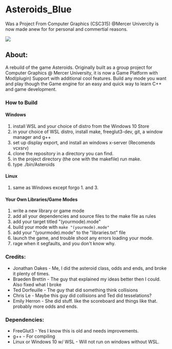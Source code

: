 # Asteroids_Blue
Was a Project From Computer Graphics (CSC315) @Mercer Univercity is now made anew for for personal and commertial reasons. 

![](https://img.shields.io/discord/289585903771451392.svg?logo=discord&style=flat)

## About:
 A rebuild of the game Asteroids. Originally built as a group project for Computer Graphics @ Mercer University, it is now a Game Platform with Mod(plugin) Support with additional cool features. Build any mode you want and play though the Game engine for an easy and quick way to learn C++ and game development.

### How to Build

#### Windows
1. install WSL and your choice of distro from the Windows 10 Store
2. in your choice of WSL distro, install make, freeglut3-dev, git, a window manager and g++
3. set up display export, and install an windows x-server (Recomends vcxsrv)
4. clone the repository in a directory you can find.
5. in the project directory (the one with the makefile) run make.
6. type ./bin/Asteroids

#### Linux
1. same as Windows except forgo 1. and 3. 

#### Your Own Libraries/Game Modes
1. write a new library or game mode
2. add all your dependencies and source files to the make file as rules
3. add your target titled "(yourmode).mode"
4. build your mode with `make "(yourmode).mode"`
5. add your "(yourmode).mode" to the "libraries.txt" file
6. launch the game, and trouble shoot any errors loading your mode.
7. rage when it segfaults, and you don't know why.

### Credits:
 * Jonathan Oakes - Me, I did the asteroid class, odds and ends, and broke it plenty of times.
 * Braeden Brettin - The guy that explained my ideas better then I could. Also fixed what I broke
 * Ted Dorfeuille - The guy that did something think collisions
 * Chris Le - Maybe this guy did collisions and Ted did tesselations?
 * Emily Herron - She did stuff. like the scoreboard and things like that. probably more odds and ends.

### Dependencies:
 * FreeGlut3 - Yes I know this is old and needs improvements.
 * g++ - For compiling
 * Linux or Windows 10 w/ WSL - Will not run on windows without WSL. 
